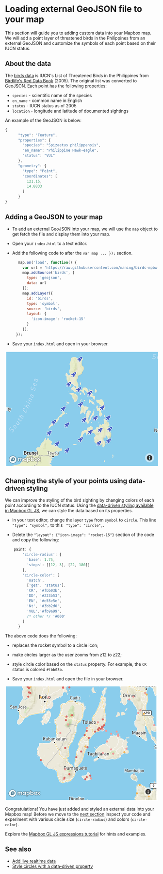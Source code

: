 # Loading external GeoJSON file to your map

This section will guide you to adding custom data into your Mapbox map.
We will add a point layer of threatened birds in the Philippines from 
an external GeoJSON and customize the symbols of each point based on their IUCN status.

## About the data

The [birds data](data/birds.geojson) is IUCN's List of Threatened Birds 
in the Philippines from [Birdlife's Red Data Book](https://web.archive.org/web/20060202013628/http://www.rdb.or.id/) (2005).
The original list was converted to [GeoJSON](https://geojson.org/).  Each point has the following properties:

* `species` - scientific name of the species
* `en_name` - common name in English
* `status` - IUCN status as of 2005
* `location` - longitude and latitude of documented sightings

An example of the GeoJSON is below:

```javascript
{
      "type": "Feature",
      "properties": {
        "species": "Spizaetus philippensis",
        "en_name": "Philippine Hawk-eagle",
        "status": "VUL"
      },
      "geometry": {
        "type": "Point",
        "coordinates": [
          121.15,
          14.8833
        ]
      }
}

```

##  Adding a GeoJSON to your map

* To add an external GeoJSON into your map, we will use the [`map`](https://docs.mapbox.com/mapbox-gl-js/api/#map.event:load) 
object to get fetch the file and display them into your map.

* Open your `index.html` to a text editor.
* Add the following code to after the `var map ... });` section.

```javascript
      map.on('load', function() {
        var url = 'https://raw.githubusercontent.com/maning/birds-mpbx-gljs/master/data/bird.geojson';
        map.addSource('birds', {
          type: 'geojson',
          data: url
        });
        map.addLayer({
          id: 'birds',
          type: 'symbol',
          source: 'birds',
          layout: {
            'icon-image': 'rocket-15'
          }
        });
     });
```

* Save your `index.html` and open in your browser.

![](img/load_geojson.png)

## Changing the style of your points using data-driven styling

We can improve the styling of the bird sighting by changing colors of each point according to the IUCN status.
Using the [data-driven styling available in Mapbox GL JS](https://docs.mapbox.com/help/glossary/data-driven-styling/), 
we can style the data based on its properties.

* In your text editor, change the layer `type` from `symbol` to `circle`.  This line  `"type": "symbol",` to this ` "type": "circle",`. 

* Delete the `"layout": {"icon-image": "rocket-15"}` section of the code and copy the following:

```javascript
    paint: {
        'circle-radius': {
          'base': 1.75,
          'stops': [[12, 3], [22, 180]]
        },
        'circle-color': [
          'match',
          ['get', 'status'],
          'CR', '#fbb03b',
          'DD', '#223b53',
          'EN', '#e55e5e',
          'Nt', '#3bb2d0',
          'VUL','#fb9a99',
          /* other */ '#000'
        ]
      }
```

The above code does the following:

* replaces the rocket symbol to a circle icon;
* make circles larger as the user zooms from z12 to z22;
* style circle color based on the `status` property. For example, the `CR` status is colored `#fbb03b`.

* Save your `index.html` and open the file in your browser.

![](img/circle_style.png)

Congratulations!  You have just added and styled an external data into your Mapbox map!
Before we move to the [next section](popup_cluster.md) inspect your code and experiment with various circle size (`circle-radius`) and colors (`circle-color`).

Explore the [Mapbox GL JS expressions tutorial](https://docs.mapbox.com/help/tutorials/mapbox-gl-js-expressions/) for hints and examples.

## See also

* [Add live realtime data](https://docs.mapbox.com/mapbox-gl-js/example/live-geojson/)
* [Style circles with a data-driven property](https://docs.mapbox.com/mapbox-gl-js/example/data-driven-circle-colors/)
